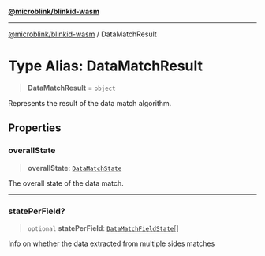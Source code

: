[**@microblink/blinkid-wasm**](../README.md)

***

[@microblink/blinkid-wasm](../README.md) / DataMatchResult

# Type Alias: DataMatchResult

> **DataMatchResult** = `object`

Represents the result of the data match algorithm.

## Properties

### overallState

> **overallState**: [`DataMatchState`](DataMatchState.md)

The overall state of the data match.

***

### statePerField?

> `optional` **statePerField**: [`DataMatchFieldState`](DataMatchFieldState.md)[]

Info on whether the data extracted from multiple sides matches
